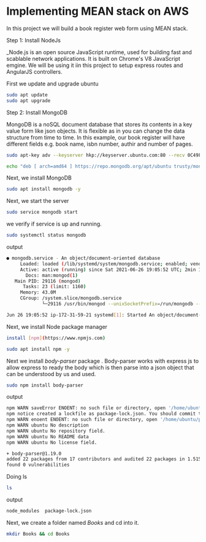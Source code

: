 # Implementing MEAN stack on AWS

In this project we will build a book register web form using MEAN stack.

Step 1: Install NodeJs

_Node.js is an open source JavaScript runtime, used for building fast and scablable network applications. It is built on Chrome's V8 JavaScript emgine. We will be using it iin this project to setup express routes and AngularJS controllers.

First we update and upgrade ubuntu

```bash
sudo apt update
sudo apt upgrade
```


Step 2: Install MongoDB

MongoDB is a noSQL document database that stores its contents in a key value form like json objects. It is flexible as in you can change the data structure from time to time. In this example, our book register will have different fields e.g. book name, isbn number, authir and number of pages.

```bash
sudo apt-key adv --keyserver hkp://keyserver.ubuntu.com:80 --recv 0C49F3730359A14518585931BC711F9BA15703C6
```

```bash
echo "deb [ arch=amd64 ] https://repo.mongodb.org/apt/ubuntu trusty/mongodb-org/3.4 multiverse" | sudo tee /etc/apt/sources.list.d/mongodb-org-3.4.list
```
Next, we install MongoDB

```bash
sudo apt install mongodb -y
```

Next, we start the server

```bash
sudo service mongodb start
```

we verify if service is up and running.

```bash
sudo systemctl status mongodb
```

output

```bash
● mongodb.service - An object/document-oriented database
     Loaded: loaded (/lib/systemd/system/mongodb.service; enabled; vendor preset: enabled)
     Active: active (running) since Sat 2021-06-26 19:05:52 UTC; 2min 13s ago
       Docs: man:mongod(1)
   Main PID: 29116 (mongod)
      Tasks: 23 (limit: 1160)
     Memory: 43.0M
     CGroup: /system.slice/mongodb.service
             └─29116 /usr/bin/mongod --unixSocketPrefix=/run/mongodb --config /etc/mongodb.conf

Jun 26 19:05:52 ip-172-31-59-21 systemd[1]: Started An object/document-oriented database.
```

Next, we install Node package manager

```bash
install [npm](https://www.npmjs.com)
```

```bash
sudo apt install npm -y
```

Next we install _body-parser_ package . Body-parser works with express js to allow express to ready the body which is then parse into a json object that can be understood by us and used. 

```bash
sudo npm install body-parser
```

output
```bash
npm WARN saveError ENOENT: no such file or directory, open '/home/ubuntu/package.json'
npm notice created a lockfile as package-lock.json. You should commit this file.
npm WARN enoent ENOENT: no such file or directory, open '/home/ubuntu/package.json'
npm WARN ubuntu No description
npm WARN ubuntu No repository field.
npm WARN ubuntu No README data
npm WARN ubuntu No license field.

+ body-parser@1.19.0
added 22 packages from 17 contributors and audited 22 packages in 1.515s
found 0 vulnerabilities
```
Doing ls

```bash
ls
```

output

```bash
node_modules  package-lock.json
```

Next, we create a folder named _Books_ and cd into it.

```bash
mkdir Books && cd Books
```


